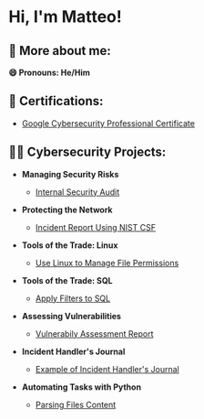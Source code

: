 <h1>Hi, I'm Matteo! <br/>

<h2> 🥸 More about me:</h2>

 <b> 😄 Pronouns: He/Him </b>

<h2>📃 Certifications:</h2>

  - [Google Cybersecurity Professional Certificate](https://drive.google.com/file/d/1SXimlyRSZp9KUcNiuj_ICkX4kaNYsEks/view?usp=sharing)

<h2>👨‍💻 Cybersecurity Projects:</h2>

- <b>Managing Security Risks</b>
  - [Internal Security Audit](https://github.com/arnius88/internal_audit)

- <b>Protecting the Network</b>
  - [Incident Report Using NIST CSF](https://github.com/arnius88/IncidentReport)

- <b>Tools of the Trade: Linux</b>
  - [Use Linux to Manage File Permissions](https://github.com/arnius88/LinuxPermissions)

- <b>Tools of the Trade: SQL</b>
  - [Apply Filters to SQL](https://github.com/arnius88/SQLFilters)

- <b>Assessing Vulnerabilities</b>
  - [Vulnerabily Assessment Report](https://github.com/arnius88/VulnerabilityAssessment)
    
- <b>Incident Handler's Journal</b>
  - [Example of Incident Handler's Journal](https://github.com/arnius88/IncidentJournal)

- <b>Automating Tasks with Python</b>
  - [Parsing Files Content](https://github.com/arnius88/PythonParsing)
 

<!--
<h2> 🤳 Connect with me:</h2>

[<img align="left" alt= | LinkedIn" width="22px" src="https://cdn.jsdelivr.net/npm/simple-icons@v3/icons/linkedin.svg" />][linkedin]
[<img align="left" alt= | Instagram" width="22px" src="https://cdn.jsdelivr.net/npm/simple-icons@v3/icons/instagram.svg" />][instagram]

[instagram]: https://www.instagram.com//
[linkedin]: https://linkedin.com/in/

Here are some ideas to get you started:

- 🔭 I’m currently working on ...
- 🌱 I’m currently learning ...
- 👯 I’m looking to collaborate on ...
- 🤔 I’m looking for help with ...
- 💬 Ask me about ...
- 📫 How to reach me: ...
- 😄 Pronouns: ...
- ⚡ Fun fact: ...
-->
